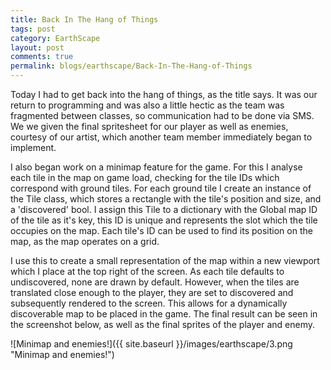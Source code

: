 ```yaml
---
title: Back In The Hang of Things
tags: post
category: EarthScape
layout: post
comments: true
permalink: blogs/earthscape/Back-In-The-Hang-of-Things
---
```


Today I had to get back into the hang of things, as the title says. It was our return to programming and was also a little hectic as the team was fragmented between classes, so communication had to be done via SMS. We we given the final spritesheet for our player as well as enemies, courtesy of our artist, which another team member immediately began to implement. 

I also began work on a minimap feature for the game. For this I analyse each tile in the map on game load, checking for the tile IDs which correspond with ground tiles. For each ground tile I create an instance of the Tile class, which stores a rectangle with the tile's position and size, and a 'discovered' bool. I assign this Tile to a dictionary with the Global map ID of the tile as it's key, this ID is unique and represents the slot which the tile occupies on the map. Each tile's ID can be used to find its position on the map, as the map operates on a grid. 

I use this to create a small representation of the map within a new viewport which I place at the top right of the screen. As each tile defaults to undiscovered, none are drawn by default. However, when the tiles are translated close enough to the player, they are set to discovered and subsequently rendered to the screen. This allows for a dynamically discoverable map to be placed in the game. The final result can be seen in the screenshot below, as well as the final sprites of the player and enemy.

![Minimap and enemies!]({{ site.baseurl }}/images/earthscape/3.png "Minimap and enemies!")	